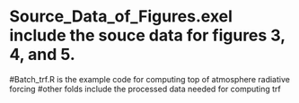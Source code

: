 # Source_Data_of_Figures.exel include the souce data for figures 3, 4, and 5.
#Batch_trf.R is the example code for computing top of atmosphere radiative forcing
#other folds include the processed data needed for computing trf
